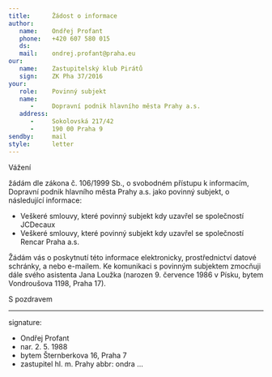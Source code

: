 ```yaml
---
title:      Žádost o informace
author:
   name:    Ondřej Profant
   phone:   +420 607 580 015
   ds:      
   mail:    ondrej.profant@praha.eu
our:
   name:    Zastupitelský klub Pirátů
   sign:    ZK Pha 37/2016
your:
   role:    Povinný subjekt
   name:    
      -     Dopravní podnik hlavního města Prahy a.s.
   address:
      -     Sokolovská 217/42
      -     190 00 Praha 9
sendby:     mail
style:      letter
---
```


Vážení

žádám dle zákona č. 106/1999 Sb., o svobodném přístupu k informacím, Dopravní podnik hlavního města Prahy a.s. jako povinný subjekt, o následující informace:

* Veškeré smlouvy, které povinný subjekt kdy uzavřel se společností JCDecaux
* Veškeré smlouvy, které povinný subjekt kdy uzavřel se společností Rencar Praha a.s.

Žádám vás o poskytnutí této informace elektronicky, prostřednictví datové schránky, a nebo e-mailem. Ke komunikaci s povinným subjektem zmocňuji dále svého asistenta Jana Loužka (narozen 9. července 1986 v Písku, bytem Vondroušova 1198, Praha 17). 

S pozdravem

---
signature: 
  - Ondřej Profant
  - nar. 2. 5. 1988
  - bytem Šternberkova 16, Praha 7
  - zastupitel hl. m. Prahy
abbr:       ondra
...
